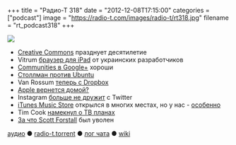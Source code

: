 +++
title = "Радио-Т 318"
date = "2012-12-08T17:15:00"
categories = ["podcast"]
image = "https://radio-t.com/images/radio-t/rt318.jpg"
filename = "rt_podcast318"
+++


![](https://radio-t.com/images/radio-t/rt318.jpg)


* [Creative Commons](http://www.opennet.ru/opennews/art.shtml?num=35536) празднует десятилетие
* Vitrum [браузер для iPad](http://ain.ua/2012/11/22/102844) от украинских разработчиков
* [Communities в Google+](http://techcrunch.com/2012/12/06/google-introduces-communities-to-replace-old-school-groups-forums-and-message-boards/) хороши
* [Столлман против Ubuntu](http://www.linux.org.ru/news/gnu/8561770)
* Van Rossum [теперь с Dropbox](http://techcrunch.com/2012/12/07/dropbox-guido-van-rossum-python/)
* [Apple вернется домой?](http://www.forbes.com/sites/davidthier/2012/12/06/coming-home-apple-bringing-manufacturing-back-to-the-us/)
* Instagram [больше не дружит](http://qz.com/34250/instagram-to-twitter-we-are-never-ever-getting-back-together/) с Twitter
* [iTunes Music Store](http://www.engadget.com/2012/12/04/apple-itunes-music-movies-russia-indonesia-india-more/) открылся в многих местах, но у нас - [особенно](http://www.businessinsider.com/apple-screws-up-its-itunes-launch-in-russia-shows-users-porn-sites-2012-12)
* Tim Cook [намекнул о ТВ планах](http://appleinsider.com/articles/12/12/06/tim-cook-publicly-hints-that-apple-plans-to-redefine-the-television-set)
* [За что Scott Forstall](http://www.businessinsider.com/tim-cook-why-i-fired-scott-forstall-2012-12) был уволен


[аудио](http://cdn.radio-t.com/rt_podcast318.mp3) ● [radio-t.torrent](http://cdn.radio-t.com/torrents/rt_podcast318.mp3.torrent) ● [лог чата](http://chat.radio-t.com/logs/radio-t-318.html) ● [wiki](http://wiki.radio-t.com/%D0%92%D1%8B%D0%BF%D1%83%D1%81%D0%BA_318)<audio src="http://cdn.radio-t.com/rt_podcast318.mp3" preload="none"></audio>